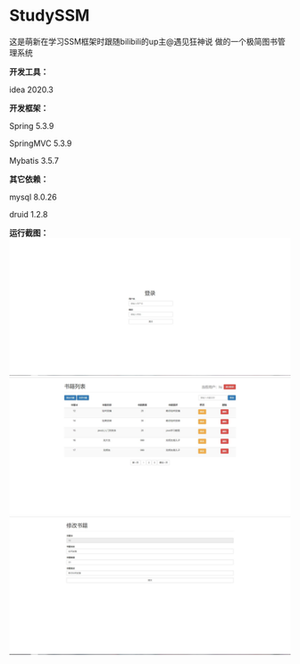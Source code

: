 # StudySSM

这是萌新在学习SSM框架时跟随bilibili的up主@遇见狂神说 做的一个极简图书管理系统

**开发工具：**

idea 2020.3

**开发框架：**

Spring 5.3.9

SpringMVC 5.3.9

Mybatis 3.5.7

**其它依赖：**

mysql 8.0.26

druid 1.2.8

**运行截图：**
![Image text]( https://github.com/YuanQianStudy/StudySSM/blob/master/images/%E7%99%BB%E5%BD%95%E7%95%8C%E9%9D%A2.jpg)
![Image text]( https://github.com/YuanQianStudy/StudySSM/blob/master/images/%E5%9B%BE%E4%B9%A6%E5%88%97%E8%A1%A8%E7%95%8C%E9%9D%A2.jpg)
![Image text]( https://github.com/YuanQianStudy/StudySSM/blob/master/images/%E4%BF%AE%E6%94%B9%E6%88%96%E6%B7%BB%E5%8A%A0%E5%9B%BE%E4%B9%A6%E7%95%8C%E9%9D%A2.jpg)

